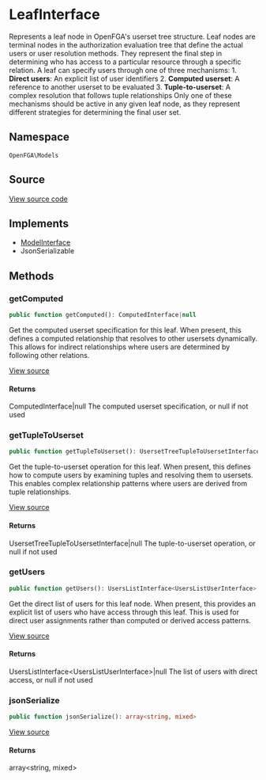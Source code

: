 # LeafInterface

Represents a leaf node in OpenFGA&#039;s userset tree structure. Leaf nodes are terminal nodes in the authorization evaluation tree that define the actual users or user resolution methods. They represent the final step in determining who has access to a particular resource through a specific relation. A leaf can specify users through one of three mechanisms: 1. **Direct users**: An explicit list of user identifiers 2. **Computed userset**: A reference to another userset to be evaluated 3. **Tuple-to-userset**: A complex resolution that follows tuple relationships Only one of these mechanisms should be active in any given leaf node, as they represent different strategies for determining the final user set.

## Namespace
`OpenFGA\Models`

## Source
[View source code](https://github.com/evansims/openfga-php/blob/main/src/Models/LeafInterface.php)

## Implements
* [ModelInterface](ModelInterface.md)
* JsonSerializable



## Methods
### getComputed


```php
public function getComputed(): ComputedInterface|null
```

Get the computed userset specification for this leaf. When present, this defines a computed relationship that resolves to other usersets dynamically. This allows for indirect relationships where users are determined by following other relations.

[View source](https://github.com/evansims/openfga-php/blob/main/src/Models/LeafInterface.php#L41)


#### Returns
ComputedInterface&#124;null
 The computed userset specification, or null if not used

### getTupleToUserset


```php
public function getTupleToUserset(): UsersetTreeTupleToUsersetInterface|null
```

Get the tuple-to-userset operation for this leaf. When present, this defines how to compute users by examining tuples and resolving them to usersets. This enables complex relationship patterns where users are derived from tuple relationships.

[View source](https://github.com/evansims/openfga-php/blob/main/src/Models/LeafInterface.php#L52)


#### Returns
UsersetTreeTupleToUsersetInterface&#124;null
 The tuple-to-userset operation, or null if not used

### getUsers


```php
public function getUsers(): UsersListInterface<UsersListUserInterface>|null
```

Get the direct list of users for this leaf node. When present, this provides an explicit list of users who have access through this leaf. This is used for direct user assignments rather than computed or derived access patterns.

[View source](https://github.com/evansims/openfga-php/blob/main/src/Models/LeafInterface.php#L63)


#### Returns
UsersListInterface&lt;UsersListUserInterface&gt;&#124;null
 The list of users with direct access, or null if not used

### jsonSerialize


```php
public function jsonSerialize(): array<string, mixed>
```


[View source](https://github.com/evansims/openfga-php/blob/main/src/Models/LeafInterface.php#L69)


#### Returns
array&lt;string, mixed&gt;

